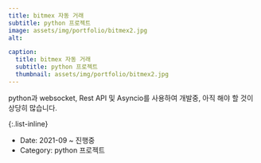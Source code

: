 ```yaml
---
title: bitmex 자동 거래
subtitle: python 프로젝트
image: assets/img/portfolio/bitmex2.jpg
alt: 

caption:
  title: bitmex 자동 거래
  subtitle: python 프로젝트
  thumbnail: assets/img/portfolio/bitmex2.jpg
---
```


python과 websocket, Rest API 및 Asyncio를 사용하여 개발중, 아직 해야 할 것이 상당히 많습니다. 

{:.list-inline}

- Date: 2021-09 ~ 진행중
- Category: python 프로젝트
